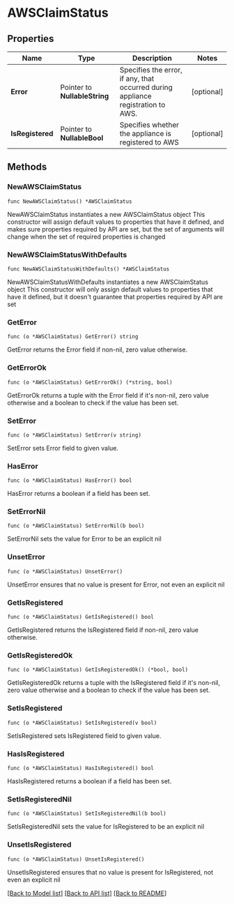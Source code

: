 # AWSClaimStatus

## Properties

Name | Type | Description | Notes
------------ | ------------- | ------------- | -------------
**Error** | Pointer to **NullableString** | Specifies the error, if any, that occurred during appliance registration to AWS. | [optional] 
**IsRegistered** | Pointer to **NullableBool** | Specifies whether the appliance is registered to AWS | [optional] 

## Methods

### NewAWSClaimStatus

`func NewAWSClaimStatus() *AWSClaimStatus`

NewAWSClaimStatus instantiates a new AWSClaimStatus object
This constructor will assign default values to properties that have it defined,
and makes sure properties required by API are set, but the set of arguments
will change when the set of required properties is changed

### NewAWSClaimStatusWithDefaults

`func NewAWSClaimStatusWithDefaults() *AWSClaimStatus`

NewAWSClaimStatusWithDefaults instantiates a new AWSClaimStatus object
This constructor will only assign default values to properties that have it defined,
but it doesn't guarantee that properties required by API are set

### GetError

`func (o *AWSClaimStatus) GetError() string`

GetError returns the Error field if non-nil, zero value otherwise.

### GetErrorOk

`func (o *AWSClaimStatus) GetErrorOk() (*string, bool)`

GetErrorOk returns a tuple with the Error field if it's non-nil, zero value otherwise
and a boolean to check if the value has been set.

### SetError

`func (o *AWSClaimStatus) SetError(v string)`

SetError sets Error field to given value.

### HasError

`func (o *AWSClaimStatus) HasError() bool`

HasError returns a boolean if a field has been set.

### SetErrorNil

`func (o *AWSClaimStatus) SetErrorNil(b bool)`

 SetErrorNil sets the value for Error to be an explicit nil

### UnsetError
`func (o *AWSClaimStatus) UnsetError()`

UnsetError ensures that no value is present for Error, not even an explicit nil
### GetIsRegistered

`func (o *AWSClaimStatus) GetIsRegistered() bool`

GetIsRegistered returns the IsRegistered field if non-nil, zero value otherwise.

### GetIsRegisteredOk

`func (o *AWSClaimStatus) GetIsRegisteredOk() (*bool, bool)`

GetIsRegisteredOk returns a tuple with the IsRegistered field if it's non-nil, zero value otherwise
and a boolean to check if the value has been set.

### SetIsRegistered

`func (o *AWSClaimStatus) SetIsRegistered(v bool)`

SetIsRegistered sets IsRegistered field to given value.

### HasIsRegistered

`func (o *AWSClaimStatus) HasIsRegistered() bool`

HasIsRegistered returns a boolean if a field has been set.

### SetIsRegisteredNil

`func (o *AWSClaimStatus) SetIsRegisteredNil(b bool)`

 SetIsRegisteredNil sets the value for IsRegistered to be an explicit nil

### UnsetIsRegistered
`func (o *AWSClaimStatus) UnsetIsRegistered()`

UnsetIsRegistered ensures that no value is present for IsRegistered, not even an explicit nil

[[Back to Model list]](../README.md#documentation-for-models) [[Back to API list]](../README.md#documentation-for-api-endpoints) [[Back to README]](../README.md)


